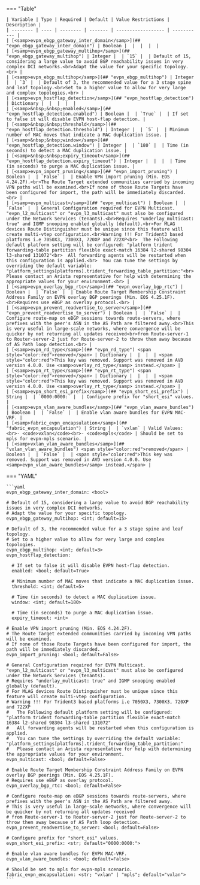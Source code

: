 <!--
  ~ Copyright (c) 2024 Arista Networks, Inc.
  ~ Use of this source code is governed by the Apache License 2.0
  ~ that can be found in the LICENSE file.
  -->
=== "Table"

    | Variable | Type | Required | Default | Value Restrictions | Description |
    | -------- | ---- | -------- | ------- | ------------------ | ----------- |
    | [<samp>evpn_ebgp_gateway_inter_domain</samp>](## "evpn_ebgp_gateway_inter_domain") | Boolean |  |  |  |  |
    | [<samp>evpn_ebgp_gateway_multihop</samp>](## "evpn_ebgp_gateway_multihop") | Integer |  | `15` |  | Default of 15, considering a large value to avoid BGP reachability issues in very complex DCI networks.<br>Adapt the value for your specific topology.<br> |
    | [<samp>evpn_ebgp_multihop</samp>](## "evpn_ebgp_multihop") | Integer |  | `3` |  | Default of 3, the recommended value for a 3 stage spine and leaf topology.<br>Set to a higher value to allow for very large and complex topologies.<br> |
    | [<samp>evpn_hostflap_detection</samp>](## "evpn_hostflap_detection") | Dictionary |  |  |  |  |
    | [<samp>&nbsp;&nbsp;enabled</samp>](## "evpn_hostflap_detection.enabled") | Boolean |  | `True` |  | If set to false it will disable EVPN host-flap detection. |
    | [<samp>&nbsp;&nbsp;threshold</samp>](## "evpn_hostflap_detection.threshold") | Integer |  | `5` |  | Minimum number of MAC moves that indicate a MAC duplication issue. |
    | [<samp>&nbsp;&nbsp;window</samp>](## "evpn_hostflap_detection.window") | Integer |  | `180` |  | Time (in seconds) to detect a MAC duplication issue. |
    | [<samp>&nbsp;&nbsp;expiry_timeout</samp>](## "evpn_hostflap_detection.expiry_timeout") | Integer |  |  |  | Time (in seconds) to purge a MAC duplication issue. |
    | [<samp>evpn_import_pruning</samp>](## "evpn_import_pruning") | Boolean |  | `False` |  | Enable VPN import pruning (Min. EOS 4.24.2F).<br>The Route Target extended communities carried by incoming VPN paths will be examined.<br>If none of those Route Targets have been configured for import, the path will be immediately discarded.<br> |
    | [<samp>evpn_multicast</samp>](## "evpn_multicast") | Boolean |  | `False` |  | General Configuration required for EVPN Multicast. "evpn_l2_multicast" or "evpn_l3_multicast" must also be configured under the Network Services (tenants).<br>Requires "underlay_multicast: true" and IGMP snooping enabled globally (default).<br>For MLAG devices Route Distinguisher must be unique since this feature will create multi-vtep configuration.<br>Warning !!! For Trident3 based platforms i.e 7050X3, 7300X3, 720XP and 722XP<br>  The Following default platform setting will be configured: "platform trident forwarding-table partition flexible exact-match 16384 l2-shared 98304 l3-shared 131072"<br>  All forwarding agents will be restarted when this configuration is applied.<br>  You can tune the settings by overriding the default variable: "platform_settings[platforms].trident_forwarding_table_partition:"<br>  Please contact an Arista representative for help with determining the appropriate values for your environment.<br> |
    | [<samp>evpn_overlay_bgp_rtc</samp>](## "evpn_overlay_bgp_rtc") | Boolean |  | `False` |  | Enable Route Target Membership Constraint Address Family on EVPN overlay BGP peerings (Min. EOS 4.25.1F).<br>Requires use eBGP as overlay protocol.<br> |
    | [<samp>evpn_prevent_readvertise_to_server</samp>](## "evpn_prevent_readvertise_to_server") | Boolean |  | `False` |  | Configure route-map on eBGP sessions towards route-servers, where prefixes with the peer's ASN in the AS Path are filtered away.<br>This is very useful in large-scale networks, where convergence will be quicker by not returning all updates received<br>from Route-server-1 to Router-server-2 just for Route-server-2 to throw them away because of AS Path loop detection.<br> |
    | [<samp>evpn_rd_type</samp>](## "evpn_rd_type") <span style="color:red">removed</span> | Dictionary |  |  |  | <span style="color:red">This key was removed. Support was removed in AVD version 4.0.0. Use <samp>overlay_rd_type</samp> instead.</span> |
    | [<samp>evpn_rt_type</samp>](## "evpn_rt_type") <span style="color:red">removed</span> | Dictionary |  |  |  | <span style="color:red">This key was removed. Support was removed in AVD version 4.0.0. Use <samp>overlay_rt_type</samp> instead.</span> |
    | [<samp>evpn_short_esi_prefix</samp>](## "evpn_short_esi_prefix") | String |  | `0000:0000:` |  | Configure prefix for "short_esi" values. |
    | [<samp>evpn_vlan_aware_bundles</samp>](## "evpn_vlan_aware_bundles") | Boolean |  | `False` |  | Enable vlan aware bundles for EVPN MAC-VRF. |
    | [<samp>fabric_evpn_encapsulation</samp>](## "fabric_evpn_encapsulation") | String |  | `vxlan` | Valid Values:<br>- <code>vxlan</code><br>- <code>mpls</code> | Should be set to mpls for evpn-mpls scenario. |
    | [<samp>vxlan_vlan_aware_bundles</samp>](## "vxlan_vlan_aware_bundles") <span style="color:red">removed</span> | Boolean |  | `False` |  | <span style="color:red">This key was removed. Support was removed in AVD version 4.0.0. Use <samp>evpn_vlan_aware_bundles</samp> instead.</span> |

=== "YAML"

    ```yaml
    evpn_ebgp_gateway_inter_domain: <bool>

    # Default of 15, considering a large value to avoid BGP reachability issues in very complex DCI networks.
    # Adapt the value for your specific topology.
    evpn_ebgp_gateway_multihop: <int; default=15>

    # Default of 3, the recommended value for a 3 stage spine and leaf topology.
    # Set to a higher value to allow for very large and complex topologies.
    evpn_ebgp_multihop: <int; default=3>
    evpn_hostflap_detection:

      # If set to false it will disable EVPN host-flap detection.
      enabled: <bool; default=True>

      # Minimum number of MAC moves that indicate a MAC duplication issue.
      threshold: <int; default=5>

      # Time (in seconds) to detect a MAC duplication issue.
      window: <int; default=180>

      # Time (in seconds) to purge a MAC duplication issue.
      expiry_timeout: <int>

    # Enable VPN import pruning (Min. EOS 4.24.2F).
    # The Route Target extended communities carried by incoming VPN paths will be examined.
    # If none of those Route Targets have been configured for import, the path will be immediately discarded.
    evpn_import_pruning: <bool; default=False>

    # General Configuration required for EVPN Multicast. "evpn_l2_multicast" or "evpn_l3_multicast" must also be configured under the Network Services (tenants).
    # Requires "underlay_multicast: true" and IGMP snooping enabled globally (default).
    # For MLAG devices Route Distinguisher must be unique since this feature will create multi-vtep configuration.
    # Warning !!! For Trident3 based platforms i.e 7050X3, 7300X3, 720XP and 722XP
    #   The Following default platform setting will be configured: "platform trident forwarding-table partition flexible exact-match 16384 l2-shared 98304 l3-shared 131072"
    #   All forwarding agents will be restarted when this configuration is applied.
    #   You can tune the settings by overriding the default variable: "platform_settings[platforms].trident_forwarding_table_partition:"
    #   Please contact an Arista representative for help with determining the appropriate values for your environment.
    evpn_multicast: <bool; default=False>

    # Enable Route Target Membership Constraint Address Family on EVPN overlay BGP peerings (Min. EOS 4.25.1F).
    # Requires use eBGP as overlay protocol.
    evpn_overlay_bgp_rtc: <bool; default=False>

    # Configure route-map on eBGP sessions towards route-servers, where prefixes with the peer's ASN in the AS Path are filtered away.
    # This is very useful in large-scale networks, where convergence will be quicker by not returning all updates received
    # from Route-server-1 to Router-server-2 just for Route-server-2 to throw them away because of AS Path loop detection.
    evpn_prevent_readvertise_to_server: <bool; default=False>

    # Configure prefix for "short_esi" values.
    evpn_short_esi_prefix: <str; default="0000:0000:">

    # Enable vlan aware bundles for EVPN MAC-VRF.
    evpn_vlan_aware_bundles: <bool; default=False>

    # Should be set to mpls for evpn-mpls scenario.
    fabric_evpn_encapsulation: <str; "vxlan" | "mpls"; default="vxlan">
    ```
